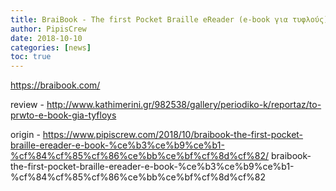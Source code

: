 ```yaml
---
title: BraiBook - The first Pocket Braille eReader (e-book για τυφλούς)
author: PipisCrew
date: 2018-10-10
categories: [news]
toc: true
---
```


https://braibook.com/

review - http://www.kathimerini.gr/982538/gallery/periodiko-k/reportaz/to-prwto-e-book-gia-tyfloys

origin - https://www.pipiscrew.com/2018/10/braibook-the-first-pocket-braille-ereader-e-book-%ce%b3%ce%b9%ce%b1-%cf%84%cf%85%cf%86%ce%bb%ce%bf%cf%8d%cf%82/ braibook-the-first-pocket-braille-ereader-e-book-%ce%b3%ce%b9%ce%b1-%cf%84%cf%85%cf%86%ce%bb%ce%bf%cf%8d%cf%82